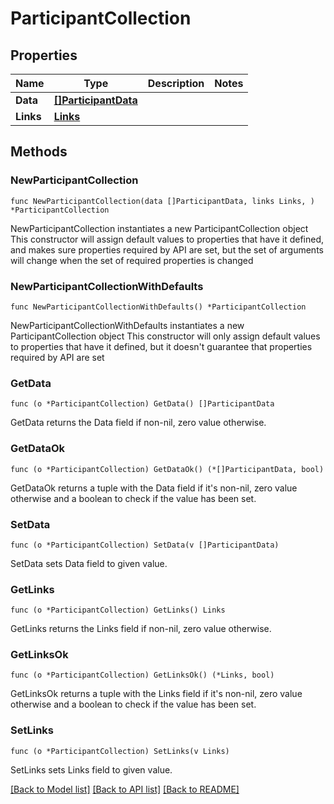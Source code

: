 # ParticipantCollection

## Properties

Name | Type | Description | Notes
------------ | ------------- | ------------- | -------------
**Data** | [**[]ParticipantData**](ParticipantData.md) |  | 
**Links** | [**Links**](Links.md) |  | 

## Methods

### NewParticipantCollection

`func NewParticipantCollection(data []ParticipantData, links Links, ) *ParticipantCollection`

NewParticipantCollection instantiates a new ParticipantCollection object
This constructor will assign default values to properties that have it defined,
and makes sure properties required by API are set, but the set of arguments
will change when the set of required properties is changed

### NewParticipantCollectionWithDefaults

`func NewParticipantCollectionWithDefaults() *ParticipantCollection`

NewParticipantCollectionWithDefaults instantiates a new ParticipantCollection object
This constructor will only assign default values to properties that have it defined,
but it doesn't guarantee that properties required by API are set

### GetData

`func (o *ParticipantCollection) GetData() []ParticipantData`

GetData returns the Data field if non-nil, zero value otherwise.

### GetDataOk

`func (o *ParticipantCollection) GetDataOk() (*[]ParticipantData, bool)`

GetDataOk returns a tuple with the Data field if it's non-nil, zero value otherwise
and a boolean to check if the value has been set.

### SetData

`func (o *ParticipantCollection) SetData(v []ParticipantData)`

SetData sets Data field to given value.


### GetLinks

`func (o *ParticipantCollection) GetLinks() Links`

GetLinks returns the Links field if non-nil, zero value otherwise.

### GetLinksOk

`func (o *ParticipantCollection) GetLinksOk() (*Links, bool)`

GetLinksOk returns a tuple with the Links field if it's non-nil, zero value otherwise
and a boolean to check if the value has been set.

### SetLinks

`func (o *ParticipantCollection) SetLinks(v Links)`

SetLinks sets Links field to given value.



[[Back to Model list]](../README.md#documentation-for-models) [[Back to API list]](../README.md#documentation-for-api-endpoints) [[Back to README]](../README.md)


